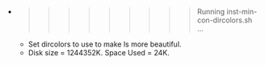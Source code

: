 * >>>>>>>>> Running inst-min-con-dircolors.sh ...
  * Set dircolors to use  to make ls more beautiful.
  * Disk size = 1244352K. Space Used = 24K.
